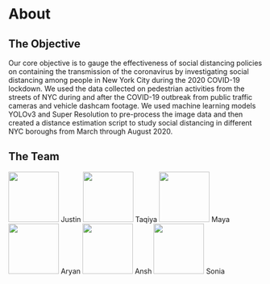 # About
## The Objective
Our core objective is to gauge the effectiveness of social distancing policies on containing the transmission of the coronavirus by investigating social distancing among people in New York City during the 2020 COVID-19 lockdown. We used the data collected on pedestrian activities from the streets of NYC during and after the COVID-19 outbreak from public traffic cameras and vehicle dashcam footage. We used machine learning models YOLOv3 and Super Resolution to pre-process the image data and then created a distance estimation script to study social distancing in different NYC boroughs from March through August 2020. 

## The Team
<img src="https://mshankar58.github.io/winlab-social-distancing-2021/images/pixil-frame-0.png" width="100" height="100">
Justin
<img src="https://mshankar58.github.io/winlab-social-distancing-2021/images/pixil-frame-0.png" width="100" height="100">
Taqiya
<img src="https://mshankar58.github.io/winlab-social-distancing-2021/images/pixil-frame-0.png" width="100" height="100">
Maya
<img src="https://mshankar58.github.io/winlab-social-distancing-2021/images/pixil-frame-0.png" width="100" height="100">
Aryan
<img src="https://mshankar58.github.io/winlab-social-distancing-2021/images/pixil-frame-0.png" width="100" height="100">
Ansh
<img src="https://mshankar58.github.io/winlab-social-distancing-2021/images/pixil-frame-0.png" width="100" height="100">
Sonia
